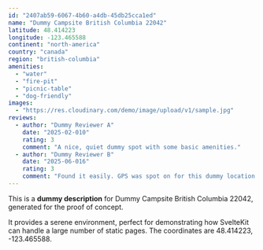 ```yaml
---
id: "2407ab59-6067-4b60-a4db-45db25cca1ed"
name: "Dummy Campsite British Columbia 22042"
latitude: 48.414223
longitude: -123.465588
continent: "north-america"
country: "canada"
region: "british-columbia"
amenities:
  - "water"
  - "fire-pit"
  - "picnic-table"
  - "dog-friendly"
images:
  - "https://res.cloudinary.com/demo/image/upload/v1/sample.jpg"
reviews:
  - author: "Dummy Reviewer A"
    date: "2025-02-010"
    rating: 3
    comment: "A nice, quiet dummy spot with some basic amenities."
  - author: "Dummy Reviewer B"
    date: "2025-06-016"
    rating: 3
    comment: "Found it easily. GPS was spot on for this dummy location."
---
```


This is a **dummy description** for Dummy Campsite British Columbia 22042, generated for the proof of concept.

It provides a serene environment, perfect for demonstrating how SvelteKit can handle a large number of static pages. The coordinates are 48.414223, -123.465588.
